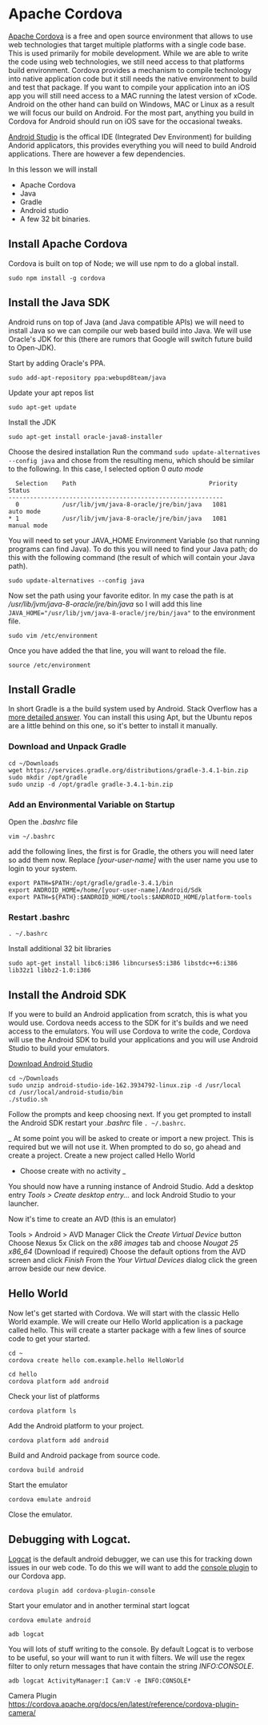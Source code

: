 # Apache Cordova
[Apache Cordova](https://cordova.apache.org/) is a free and open source environment that allows to use web technologies that target multiple platforms with a single code base. This is used primarily for mobile development. While we are able to write the code using web technologies, we still need access to that platforms build environment. Cordova provides a mechanism to compile technology into native application code but it still needs the native environment to build and test that package. If you want to compile your application into an iOS app you will still need access to a MAC running the latest version of xCode. Android on the other hand can build on Windows, MAC or Linux as a result we will focus our build on Android. For the most part, anything you build in Cordova for Android should run on iOS save for the occasional tweaks.

[Android Studio](https://developer.android.com/studio/index.html) is the offical IDE (Integrated Dev Environment) for building Andorid applicators, this provides everything you will need to build Android applications. There are however a few dependencies.

In this lesson we will install
* Apache Cordova
* Java
* Gradle
* Android studio
* A few 32 bit binaries.

## Install Apache Cordova

Cordova is built on top of Node; we will use npm to do a global install.

````
sudo npm install -g cordova
````

## Install the Java SDK
Android runs on top of Java (and Java compatible APIs) we will need to install Java so we can compile our web based build into Java. We will use Oracle's JDK for this (there are rumors that Google will switch future build to Open-JDK).

Start by adding Oracle's PPA.

````
sudo add-apt-repository ppa:webupd8team/java
````

Update your apt repos list

````
sudo apt-get update
````

Install the JDK

````
sudo apt-get install oracle-java8-installer
````

Choose the desired installation
Run the command ````sudo update-alternatives --config java```` and chose from the resulting menu, which should be similar to the following. In this case, I selected option 0 _auto mode_

````
  Selection    Path                                     Priority   Status
------------------------------------------------------------
  0            /usr/lib/jvm/java-8-oracle/jre/bin/java   1081      auto mode
* 1            /usr/lib/jvm/java-8-oracle/jre/bin/java   1081      manual mode
````

You will need to set your JAVA_HOME Environment Variable (so that running programs can  find Java). To do this you will need to find your Java path; do this with the following command (the result of which will contain your Java path).

````
sudo update-alternatives --config java
````

Now set the path using your favorite editor. In my case the path is at _/usr/lib/jvm/java-8-oracle/jre/bin/java_ so I will add this line ````JAVA_HOME="/usr/lib/jvm/java-8-oracle/jre/bin/java"```` to the environment file.

````
sudo vim /etc/environment
````

Once you have added the that line, you will want to reload the file.

````
source /etc/environment
````

## Install Gradle

In short Gradle is a the build system used by Android. Stack Overflow has a [more detailed answer](https://stackoverflow.com/questions/16754643/what-is-gradle-in-android-studio). You can install this using Apt, but the Ubuntu repos are a little behind on this one, so it's better to install it manually.

### Download and Unpack Gradle

````
cd ~/Downloads
wget https://services.gradle.org/distributions/gradle-3.4.1-bin.zip
sudo mkdir /opt/gradle
sudo unzip -d /opt/gradle gradle-3.4.1-bin.zip
````

### Add an Environmental Variable on Startup

Open the _.bashrc_ file

````
vim ~/.bashrc
````

add the following lines, the first is for Gradle, the others you will need later so add them now. Replace _[your-user-name]_ with the user name you use to login to your system.

````
export PATH=$PATH:/opt/gradle/gradle-3.4.1/bin
export ANDROID_HOME=/home/[your-user-name]/Android/Sdk
export PATH=${PATH}:$ANDROID_HOME/tools:$ANDROID_HOME/platform-tools
````

### Restart .bashrc

````
. ~/.bashrc
````

Install additional 32 bit libraries

````
sudo apt-get install libc6:i386 libncurses5:i386 libstdc++6:i386 lib32z1 libbz2-1.0:i386
````

## Install the Android SDK

If you were to build an Android application from scratch, this is what you would use. Cordova needs access to the SDK for it's builds and we need access to the emulators. You will use Cordova to write the code, Cordova will use the Android SDK to build your applications and you will use Android Studio to build your emulators.

[Download Android Studio](https://developer.android.com/studio/index.html)

````
cd ~/Downloads
sudo unzip android-studio-ide-162.3934792-linux.zip -d /usr/local
cd /usr/local/android-studio/bin
./studio.sh
````

Follow the prompts and keep choosing next. If you get prompted to install the Android SDK restart your _.bashrc_ file ````. ~/.bashrc````.

_
At some point you will be asked to create or import a new project. This is required but we will not use it. When prompted to do so, go ahead and create a project.
Create a new project called Hello World
* Choose create with no activity
_

You should now have a running instance of  Android Studio. Add a desktop entry _Tools > Create desktop entry..._ and lock Android Studio to your launcher.  

Now it's time to create an AVD (this is an emulator)

Tools > Android > AVD Manager
Click the _Create Virtual Device_ button
Choose Nexus 5x
Click on the _x86 images_ tab and choose _Nougat 25 x86_64_ (Download if required)
Choose the default options from the AVD screen and click _Finish_
From the _Your Virtual Devices_ dialog click the green arrow beside our new device.

## Hello World

Now let's get started with Cordova. We will start with the classic Hello World example. We will create our Hello World application is a package called hello. This will create a starter package with a few lines of source code to get your started.

````
cd ~
cordova create hello com.example.hello HelloWorld

cd hello
cordova platform add android
````

Check your list of platforms

````
cordova platform ls
````

Add the Android platform to your project.

````
cordova platform add android
````

Build and Android package from source code.

````
cordova build android
````

Start the emulator

````
cordova emulate android
````

Close the emulator.

## Debugging with Logcat.
[Logcat](https://developer.android.com/studio/command-line/logcat.html) is the default android debugger, we can use this for tracking down issues in our web code. To do this we will want to add the [console plugin](https://cordova.apache.org/docs/en/latest/reference/cordova-plugin-console/) to our Cordova app.

````
cordova plugin add cordova-plugin-console
````

Start your emulator and in another terminal start logcat
````
cordova emulate android

adb logcat
````

You will lots of stuff writing to the console. By default Logcat is to verbose to be useful, so your will want to run it with filters. We will use the regex filter to only return messages that have contain the string _INFO:CONSOLE_.

````
adb logcat ActivityManager:I Cam:V -e INFO:CONSOLE*
````

Camera Plugin
https://cordova.apache.org/docs/en/latest/reference/cordova-plugin-camera/
